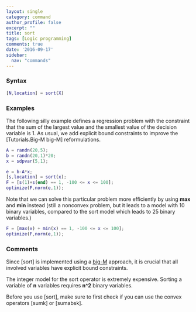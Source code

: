```yaml
---
layout: single
category: command
author_profile: false
excerpt: ""
title: sort
tags: [Logic programming]
comments: true
date: '2016-09-17'
sidebar:
  nav: "commands"
---
```




### Syntax

````matlab
[N,location] = sort(X)
````

### Examples

The following silly example defines a regression problem with the constraint that the sum of the largest value and the smallest value of the decision variable is 1. As usual, we add explicit bound constraints to improve the [Tutorials.Big-M big-M] reformulations.

````matlab
A = randn(20,5);
b = randn(20,1)*20;
x = sdpvar(5,1);

e = b-A*x;
[s,location] = sort(x);
F = [s(1)+s(end) == 1, -100 <= x <= 100];
optimize(F,norm(e,1));
````

Note that we can solve this particular problem more efficiently by using **max** and **min** instead (still a nonconvex problem, but it leads to a model with 10 binary variables, compared to the sort model which leads to 25 binary variables.)

````matlab
F = [max(x) + min(x) == 1, -100 <= x <= 100];
optimize(F,norm(e,1));
````


### Comments

Since [sort] is implemented using a [big-M](/tutorial/bigmandconvexhulls) approach, it is crucial that all involved variables have explicit bound constraints.

The integer model for the sort operator is extremely expensive. Sorting a variable of **n** variables requires **n^2** binary variables.

Before you use [sort], make sure to first check if you can use the convex operators [sumk] or [sumabsk].
